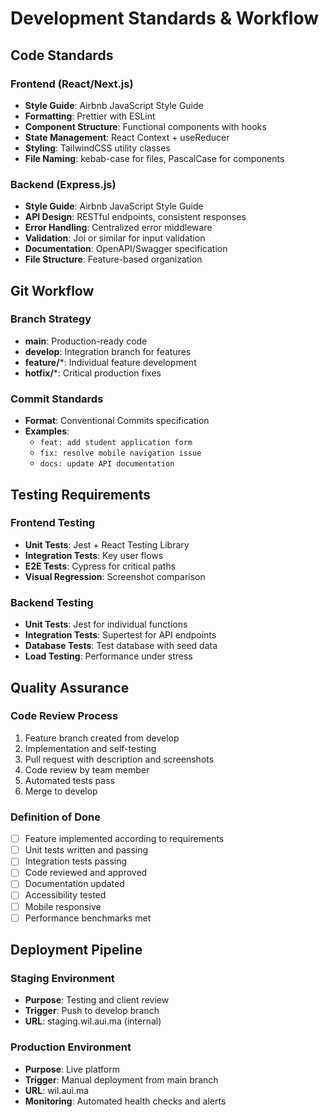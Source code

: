# Development Standards & Workflow

## Code Standards
### Frontend (React/Next.js)
- **Style Guide**: Airbnb JavaScript Style Guide
- **Formatting**: Prettier with ESLint
- **Component Structure**: Functional components with hooks
- **State Management**: React Context + useReducer
- **Styling**: TailwindCSS utility classes
- **File Naming**: kebab-case for files, PascalCase for components

### Backend (Express.js)
- **Style Guide**: Airbnb JavaScript Style Guide
- **API Design**: RESTful endpoints, consistent responses
- **Error Handling**: Centralized error middleware
- **Validation**: Joi or similar for input validation
- **Documentation**: OpenAPI/Swagger specification
- **File Structure**: Feature-based organization

## Git Workflow
### Branch Strategy
- **main**: Production-ready code
- **develop**: Integration branch for features
- **feature/***: Individual feature development
- **hotfix/***: Critical production fixes

### Commit Standards
- **Format**: Conventional Commits specification
- **Examples**:
  - `feat: add student application form`
  - `fix: resolve mobile navigation issue`
  - `docs: update API documentation`

## Testing Requirements
### Frontend Testing
- **Unit Tests**: Jest + React Testing Library
- **Integration Tests**: Key user flows
- **E2E Tests**: Cypress for critical paths
- **Visual Regression**: Screenshot comparison

### Backend Testing
- **Unit Tests**: Jest for individual functions
- **Integration Tests**: Supertest for API endpoints
- **Database Tests**: Test database with seed data
- **Load Testing**: Performance under stress

## Quality Assurance
### Code Review Process
1. Feature branch created from develop
2. Implementation and self-testing
3. Pull request with description and screenshots
4. Code review by team member
5. Automated tests pass
6. Merge to develop

### Definition of Done
- [ ] Feature implemented according to requirements
- [ ] Unit tests written and passing
- [ ] Integration tests passing
- [ ] Code reviewed and approved
- [ ] Documentation updated
- [ ] Accessibility tested
- [ ] Mobile responsive
- [ ] Performance benchmarks met

## Deployment Pipeline
### Staging Environment
- **Purpose**: Testing and client review
- **Trigger**: Push to develop branch
- **URL**: staging.wil.aui.ma (internal)

### Production Environment
- **Purpose**: Live platform
- **Trigger**: Manual deployment from main branch
- **URL**: wil.aui.ma
- **Monitoring**: Automated health checks and alerts
